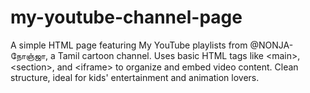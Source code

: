 # my-youtube-channel-page
A simple HTML page featuring My YouTube playlists from @NONJA-நோஞ்ஜா, a Tamil cartoon channel. Uses basic HTML tags like &lt;main>, &lt;section>, and &lt;iframe> to organize and embed video content. Clean structure, ideal for kids' entertainment and animation lovers.
